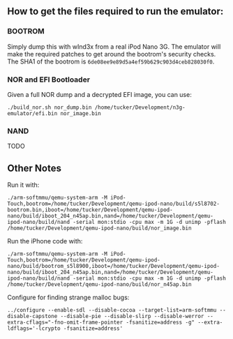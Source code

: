 ## How to get the files required to run the emulator:
### BOOTROM
Simply dump this with wInd3x from a real iPod Nano 3G. The emulator will make the required patches to get around the bootrom's security checks. The SHA1 of the bootrom is `6de08ee9e89d5a4ef59b629c903d4ceb828030f0`.

### NOR and EFI Bootloader
Given a full NOR dump and a decrypted EFI image, you can use:

```
./build_nor.sh nor_dump.bin /home/tucker/Development/n3g-emulator/efi.bin nor_image.bin
```

### NAND
TODO

## Other Notes
Run it with:
```
./arm-softmmu/qemu-system-arm -M iPod-Touch,bootrom=/home/tucker/Development/qemu-ipod-nano/build/s5l8702-bootrom.bin,iboot=/home/tucker/Development/qemu-ipod-nano/build/iboot_204_n45ap.bin,nand=/home/tucker/Development/qemu-ipod-nano/build/nand -serial mon:stdio -cpu max -m 1G -d unimp -pflash /home/tucker/Development/qemu-ipod-nano/build/nor_image.bin
```

Run the iPhone code with:
```
./arm-softmmu/qemu-system-arm -M iPod-Touch,bootrom=/home/tucker/Development/qemu-ipod-nano/build/bootrom_s5l8900,iboot=/home/tucker/Development/qemu-ipod-nano/build/iboot_204_n45ap.bin,nand=/home/tucker/Development/qemu-ipod-nano/build/nand -serial mon:stdio -cpu max -m 1G -d unimp -pflash /home/tucker/Development/qemu-ipod-nano/build/nor_n45ap.bin
```

Configure for finding strange malloc bugs:

```
../configure --enable-sdl --disable-cocoa --target-list=arm-softmmu --disable-capstone --disable-pie --disable-slirp --disable-werror --extra-cflags="-fno-omit-frame-pointer -fsanitize=address -g" --extra-ldflags='-lcrypto -fsanitize=address'
```
